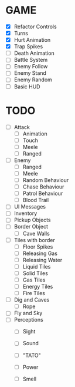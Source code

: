 
# GAME

- [x] Refactor Controls
- [x] Turns
- [x] Hurt Animation
- [x] Trap Spikes
- [ ] Death Animation
- [ ] Battle System
- [ ] Enemy Follow
- [ ] Enemy Stand
- [ ] Enemy Random
- [ ] Basic HUD

# TODO

- [ ] Attack
	- [ ] Animation
	- [ ] Touch
	- [ ] Meele
	- [ ] Ranged
- [ ] Enemy
	- [ ] Ranged
	- [ ] Meele
	- [ ] Random Behaviour
	- [ ] Chase Behaviour
	- [ ] Patrol Behaviour
	- [ ] Blood Trail
- [ ] UI Messages
- [ ] Inventory
- [ ] Pickup Objects
- [ ] Border Object
	- [ ] Cave Walls
- [ ] Tiles with border
	- [ ] Floor Spikes
	- [ ] Releasing Gas
	- [ ] Releasing Water
	- [ ] Liquid Tiles
	- [ ] Solid Tiles
	- [ ] Gas Tiles
	- [ ] Energy Tiles
	- [ ] Fire Tiles
- [ ] Dig and Caves
	- [ ] Rope
- [ ] Fly and Sky
- [ ] Perceptions
	- [ ] Sight
	- [ ] Sound
	- [ ] "TATO"
	- [ ] Power
	- [ ] Smell


